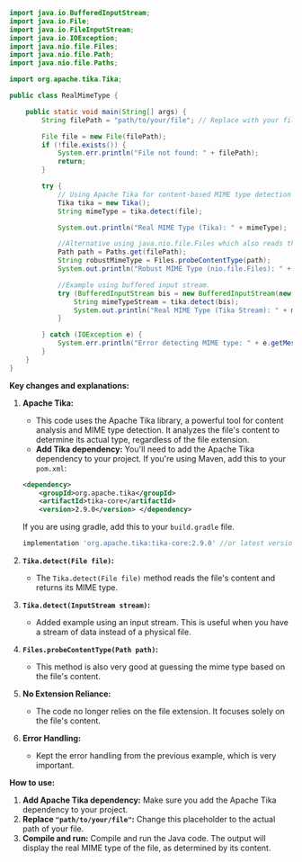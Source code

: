 ```java
import java.io.BufferedInputStream;
import java.io.File;
import java.io.FileInputStream;
import java.io.IOException;
import java.nio.file.Files;
import java.nio.file.Path;
import java.nio.file.Paths;

import org.apache.tika.Tika;

public class RealMimeType {

    public static void main(String[] args) {
        String filePath = "path/to/your/file"; // Replace with your file path

        File file = new File(filePath);
        if (!file.exists()) {
            System.err.println("File not found: " + filePath);
            return;
        }

        try {
            // Using Apache Tika for content-based MIME type detection
            Tika tika = new Tika();
            String mimeType = tika.detect(file);

            System.out.println("Real MIME Type (Tika): " + mimeType);

            //Alternative using java.nio.file.Files which also reads the content.
            Path path = Paths.get(filePath);
            String robustMimeType = Files.probeContentType(path);
            System.out.println("Robust MIME Type (nio.file.Files): " + robustMimeType);

            //Example using buffered input stream.
            try (BufferedInputStream bis = new BufferedInputStream(new FileInputStream(file))) {
                String mimeTypeStream = tika.detect(bis);
                System.out.println("Real MIME Type (Tika Stream): " + mimeTypeStream);
            }

        } catch (IOException e) {
            System.err.println("Error detecting MIME type: " + e.getMessage());
        }
    }
}
```

**Key changes and explanations:**

1.  **Apache Tika:**
    * This code uses the Apache Tika library, a powerful tool for content analysis and MIME type detection. It analyzes the file's content to determine its actual type, regardless of the file extension.
    * **Add Tika dependency:** You'll need to add the Apache Tika dependency to your project. If you're using Maven, add this to your `pom.xml`:

    ```xml
    <dependency>
        <groupId>org.apache.tika</groupId>
        <artifactId>tika-core</artifactId>
        <version>2.9.0</version> </dependency>
    ```

    If you are using gradle, add this to your `build.gradle` file.

    ```gradle
    implementation 'org.apache.tika:tika-core:2.9.0' //or latest version
    ```

2.  **`Tika.detect(File file)`:**
    * The `Tika.detect(File file)` method reads the file's content and returns its MIME type.
3.  **`Tika.detect(InputStream stream)`:**
    * Added example using an input stream. This is useful when you have a stream of data instead of a physical file.
4.  **`Files.probeContentType(Path path)`:**
    * This method is also very good at guessing the mime type based on the file's content.
5.  **No Extension Reliance:**
    * The code no longer relies on the file extension. It focuses solely on the file's content.
6.  **Error Handling:**
    * Kept the error handling from the previous example, which is very important.

**How to use:**

1.  **Add Apache Tika dependency:** Make sure you add the Apache Tika dependency to your project.
2.  **Replace `"path/to/your/file"`:** Change this placeholder to the actual path of your file.
3.  **Compile and run:** Compile and run the Java code. The output will display the real MIME type of the file, as determined by its content.
